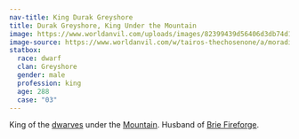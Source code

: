 ```yaml
---
nav-title: King Durak Greyshore
title: Durak Greyshore, King Under the Mountain
image: https://www.worldanvil.com/uploads/images/82399439d56406d3db74d141aaf95b9a.jpg 
image-source: https://www.worldanvil.com/w/tairos-thechosenone/a/moradin-the-forge-father-of-tairos-article
statbox:
  race: dwarf
  clan: Greyshore
  gender: male
  profession: king
  age: 288
  case: "03"
---
```


King of the [dwarves](../creatures/dwarves) under the [Mountain](../locales/mountain). Husband of [Brie Fireforge](brie-fireforge).
